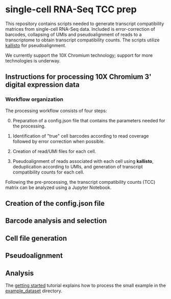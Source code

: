 # single-cell RNA-Seq TCC prep

This repository contains scripts needed to generate transcript compatibility matrices from single-cell RNA-Seq data. Included is error-correction of barcodes, collapsing of UMIs and pseudoalignment of reads to a transcriptome to obtain transcript compatibility counts. The scripts utilize [kallisto](http://pachterlab.github.io/kallisto) for pseudoalignment.

We currently support the 10X Chromium technology; support for more technologies is underway.

## Instructions for processing 10X Chromium 3' digital expression data

### Workflow organization

The processing workflow consists of four steps: 

0. Preparation of a config.json file that contains the parameters needed for the processing.

1. Identification of "true" cell barcodes according to read coverage followed by error correction when possible.

2. Creation of read/UMI files for each cell.

3. Pseudoalignment of reads associated with each cell using __kallisto__, deduplication according to UMIs, and generation of transcript compatibility counts for each cell.

Following the pre-processing, the transcript compatibility counts (TCC) matrix can be analyzed using a Jupyter Notebook. 

## Creation of the config.json file

## Barcode analysis and selection

## Cell file generation

## Pseudoalignment

## Analysis

The [getting started](http://pachterlab.github.io/kallisto/10xstarting.html) tutorial explains how to process the small example in the [example_dataset](https://github.com/lakigigar/scRNA-Seq-TCC-prep/tree/master/example_dataset) directory. 